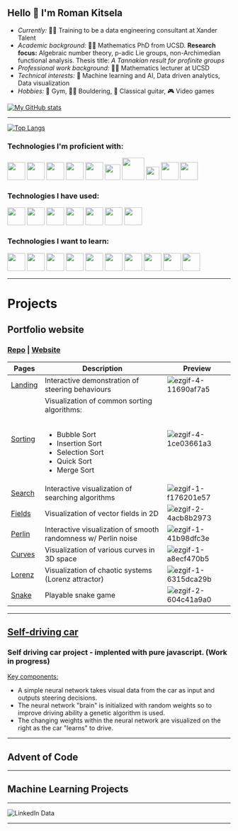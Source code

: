 ## Hello 👋  I'm Roman Kitsela

- *Currently:* 🧑‍💻 Training to be a data engineering consultant at Xander Talent
- *Academic background:* 👨‍🎓 Mathematics PhD from UCSD. **Research focus:** Algebraic number theory, p-adic Lie groups, non-Archimedian functional analysis. Thesis title: *A Tannakian result for profinite groups* 
- *Professional work background:* 👨‍🏫 Mathematics lecturer at UCSD
- *Technical interests:* 🧠 Machine learning and AI, Data driven analytics, Data visualization
- *Hobbies:* 💪 Gym, 🧗‍♂️ Bouldering, 🎸 Classical guitar, 🎮 Video games
  
[![My GitHub stats](https://github-readme-stats.vercel.app/api?username=Pova&theme=dark)](https://github.com/Pova/github-readme-stats)

<hr/>

[![Top Langs](https://github-readme-stats.vercel.app/api/top-langs/?username=Pova&layout=compact&theme=dark&hide_progress=true)](https://github.com/Pova/github-readme-stats)

### Technologies I'm proficient with:
<p>
  <img src="https://cdn.jsdelivr.net/gh/devicons/devicon/icons/python/python-original.svg" / style=width:40px>
  <img src="https://cdn.jsdelivr.net/gh/devicons/devicon/icons/numpy/numpy-original.svg" / style=width:40px>
  <img src="https://cdn.jsdelivr.net/gh/devicons/devicon/icons/pandas/pandas-original.svg" / style=width:40px>
  <img src="https://cdn.jsdelivr.net/gh/devicons/devicon/icons/mysql/mysql-original.svg" / style=width:40px>
  <img src="https://cdn.jsdelivr.net/gh/devicons/devicon/icons/jupyter/jupyter-original-wordmark.svg" / style=width:40px>
  <img src="https://cdn.jsdelivr.net/gh/devicons/devicon/icons/html5/html5-original.svg" / style="width:35px">     
  <img src="https://cdn.jsdelivr.net/gh/devicons/devicon/icons/css3/css3-original-wordmark.svg" / style="width:50px">
  <img src="https://cdn.jsdelivr.net/gh/devicons/devicon/icons/javascript/javascript-original.svg" / style="width:30px">
  <img src="https://cdn.jsdelivr.net/gh/devicons/devicon/icons/git/git-original.svg" / style=width:40px>
  <img src="https://cdn.jsdelivr.net/gh/devicons/devicon/icons/latex/latex-original.svg" / style=width:40px>
</p>

### Technologies I have used:
<p>
  <img src="https://cdn.jsdelivr.net/gh/devicons/devicon/icons/blender/blender-original.svg" / style=width:40px>
  <img src="https://cdn.jsdelivr.net/gh/devicons/devicon/icons/tensorflow/tensorflow-original.svg" / style=width:40px>
  <img src="https://cdn.jsdelivr.net/gh/devicons/devicon/icons/matlab/matlab-original.svg" / style=width:40px>
  <img src="https://cdn.jsdelivr.net/gh/devicons/devicon/icons/bootstrap/bootstrap-original.svg" / style=width:40px>
  <img src="https://cdn.jsdelivr.net/gh/devicons/devicon/icons/docker/docker-original.svg" / style=width:40px>
  <img src="https://cdn.jsdelivr.net/gh/devicons/devicon/icons/java/java-original.svg" / style=width:40px>
  <img src="https://cdn.jsdelivr.net/gh/devicons/devicon/icons/processing/processing-original.svg" / style=width:40px>
</p>

### Technologies I want to learn:

<p>
  <img src="https://cdn.jsdelivr.net/gh/devicons/devicon/icons/react/react-original.svg" / style=width:40px>
  <img src="https://cdn.jsdelivr.net/gh/devicons/devicon/icons/flask/flask-original.svg" / style=width:40px>
  <img src="https://cdn.jsdelivr.net/gh/devicons/devicon/icons/nextjs/nextjs-original.svg" / style=width:40px>
  <img src="https://cdn.jsdelivr.net/gh/devicons/devicon/icons/d3js/d3js-original.svg" / style=width:40px>
  <img src="https://cdn.jsdelivr.net/gh/devicons/devicon/icons/amazonwebservices/amazonwebservices-original.svg" / style=width:40px>
  <img src="https://cdn.jsdelivr.net/gh/devicons/devicon/icons/c/c-original.svg" / style=width:40px>
  <img src="https://cdn.jsdelivr.net/gh/devicons/devicon/icons/cplusplus/cplusplus-original.svg" / style=width:40px>
  <img src="https://cdn.jsdelivr.net/gh/devicons/devicon/icons/csharp/csharp-original.svg" / style=width:40px>
  <img src="https://cdn.jsdelivr.net/gh/devicons/devicon/icons/unity/unity-original.svg" / style=width:40px>
  <img src="https://cdn.jsdelivr.net/gh/devicons/devicon/icons/svelte/svelte-original.svg" / style=width:40px>    
</p>

<hr/>

# Projects

## Portfolio website

### [Repo](https://github.com/Pova/personal) | [Website](https://pova.github.io/personal/)

| Pages                                                           | Description                                                       | Preview |
| --------------------------------------------------------------- | ----------------------------------------------------------------- | ------- |
| [Landing](https://pova.github.io/personal/)                     | Interactive demonstration of steering behaviours                  |![ezgif-4-11690af7a5](https://user-images.githubusercontent.com/25727048/234417474-4066bbff-df84-4ac8-902e-6cb49f5c6946.gif)|
| [Sorting](https://pova.github.io/personal/sorting/index.html)   | Visualization of common sorting algorithms: <br><br> <ul><li>Bubble Sort</li><li>Insertion Sort</li><li>Selection Sort</li><li>Quick Sort</li><li>Merge Sort</li></ul>|![ezgif-4-1ce03661a3](https://user-images.githubusercontent.com/25727048/234423615-663824f9-02ea-45fe-b94b-8f7a556dac8b.gif)|
| [Search](https://pova.github.io/personal/search/index.html)     | Interactive visualization of searching algorithms                 |![ezgif-1-f176201e57](https://user-images.githubusercontent.com/25727048/234435067-a7a8071d-fda1-4b50-ad26-e6aab662b8b5.gif)|
| [Fields](https://pova.github.io/personal/vector/index.html)     | Visualization of vector fields in 2D                              |![ezgif-2-4acb8b2973](https://user-images.githubusercontent.com/25727048/234425163-26c21114-a550-4e33-9dee-fd8eb5ad3249.gif) |
| [Perlin](https://pova.github.io/personal/perlin/index.html)     | Interactive visualization of smooth randomness w/ Perlin noise    |![ezgif-1-41b98dfc3e](https://user-images.githubusercontent.com/25727048/234428666-6a430699-05ae-4ab0-ad02-2347400fe6ad.gif)|
| [Curves](https://pova.github.io/personal/curves/index.html)     | Visualization of various curves in 3D space                       |![ezgif-1-a8ecf470b5](https://user-images.githubusercontent.com/25727048/234429233-f1347388-7039-4ff2-8352-85229c1f6d0b.gif)|
| [Lorenz](https://pova.github.io/personal/lorenz/index.html)     | Visualization of chaotic systems (Lorenz attractor)               |![ezgif-1-6315dca29b](https://user-images.githubusercontent.com/25727048/234430074-3c92f32b-9715-45a3-962c-393f785db0d1.gif)|
| [Snake](https://pova.github.io/personal/snake/index.html)       | Playable snake game                                               |![ezgif-2-604c41a9a0](https://user-images.githubusercontent.com/25727048/234431083-e680332a-7a20-4fc7-b591-6e02f291ab1a.gif)|

<hr/>

## [Self-driving car](https://github.com/Pova/Self-Driving-Car)

### Self driving car project - implented with pure javascript. (Work in progress)

<u>Key components:</u>

- A simple neural network takes visual data from the car as input and outputs steering decisions. 
- The neural network "brain" is initialized with random weights so to improve driving ability a genetic algorithm is used.
- The changing weights within the neural network are visualized on the right as the car "learns" to drive.

<hr/>

## Advent of Code 

<hr/>

## Machine Learning Projects 

<hr/>

![LinkedIn Data](https://user-images.githubusercontent.com/25727048/233780262-2122e6fd-4ec6-48b8-b244-6cdc3dae23da.png)

<hr/>
